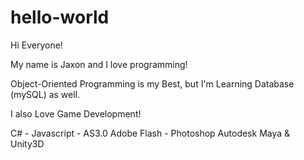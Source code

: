 # hello-world

Hi Everyone!

My name is Jaxon and I love programming!

Object-Oriented Programming is my Best, but I'm Learning Database (mySQL) as well. 

I also Love Game Development!

C# - Javascript - AS3.0
Adobe Flash - Photoshop
Autodesk Maya
& Unity3D
